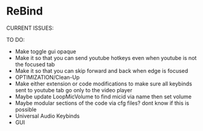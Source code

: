 # ReBind

CURRENT ISSUES:

TO DO:
- Make toggle gui opaque
- Make it so that you can send youtube hotkeys even when youtube is not the focused tab
- Make it so that you can skip forward and back when edge is focused
- OPTIMIZATION/Clean-Up
- Make either extension or code modifications to make sure all keybinds sent to youtube tab go only to the video player
- Maybe update LoopMicVolume to find micid via name then set volume
- Maybe modular sections of the code via cfg files? dont know if this is possible
- Universal Audio Keybinds
- GUI
